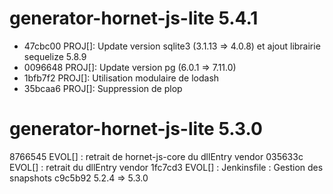 # generator-hornet-js-lite 5.4.1

- 47cbc00 PROJ[]: Update version sqlite3 (3.1.13 => 4.0.8) et ajout librairie sequelize 5.8.9
- 0096648 PROJ[]: Update version pg (6.0.1 => 7.11.0)
- 1bfb7f2 PROJ[]: Utilisation modulaire de lodash
- 35bcaa6 PROJ[]: Suppression de plop

# generator-hornet-js-lite 5.3.0

8766545 EVOL[] : retrait de hornet-js-core du dllEntry vendor
035633c EVOL[] : retrait du dllEntry vendor
1fc7cd3 EVOL[] : Jenkinsfile : Gestion des snapshots
c9c5b92 5.2.4 => 5.3.0